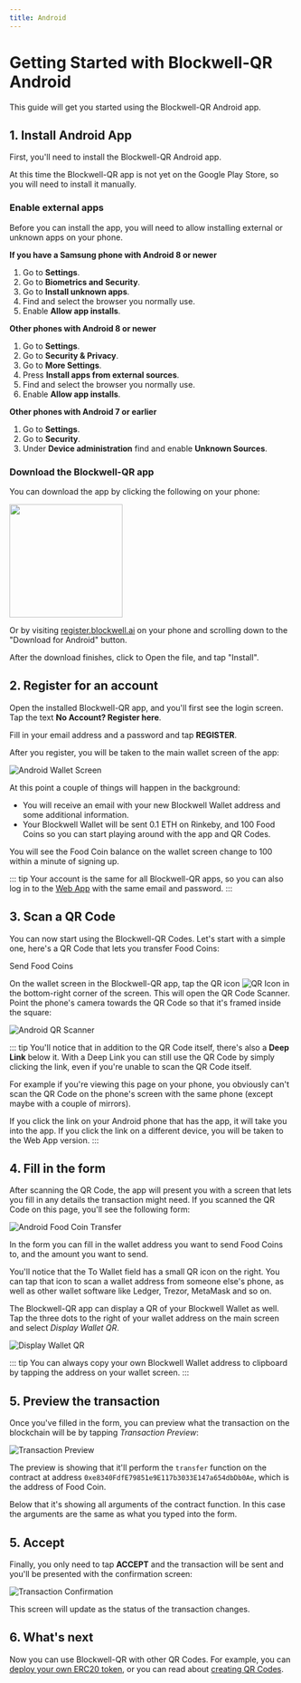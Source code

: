 ```yaml
---
title: Android
---
```


# Getting Started with Blockwell-QR Android

This guide will get you started using the Blockwell-QR Android app.

## 1. Install Android App

First, you'll need to install the Blockwell-QR Android app.

At this time the Blockwell-QR app is not yet on the Google Play Store, so
you will need to install it manually.

### Enable external apps

Before you can install the app, you will need to allow installing external
or unknown apps on your phone.

**If you have a Samsung phone with Android 8 or newer**

1. Go to **Settings**.
2. Go to **Biometrics and Security**.
3. Go to **Install unknown apps**.
4. Find and select the browser you normally use.
5. Enable **Allow app installs**.

**Other phones with Android 8 or newer**

1. Go to **Settings**.
2. Go to **Security & Privacy**.
3. Go to **More Settings**.
4. Press **Install apps from external sources**.
5. Find and select the browser you normally use.
6. Enable **Allow app installs**.

**Other phones with Android 7 or earlier**

1. Go to **Settings**.
2. Go to **Security**.
3. Under **Device administration** find and enable **Unknown Sources**.

### Download the Blockwell-QR app

You can download the app by clicking the following on your phone:

[<img src="./img/download-android.png" width="200">](https://qr.blockwell.ai/public/dist/blockwell-qr.apk)

Or by visiting [register.blockwell.ai](https://register.blockwell.ai) on your
phone and scrolling down to the "Download for Android" button.

After the download finishes, click to Open the file, and tap "Install".

## 2. Register for an account

Open the installed Blockwell-QR app, and you'll first see the login screen.
Tap the text **No Account? Register here**.

Fill in your email address and a password and tap **REGISTER**.

After you register, you will be taken to the main wallet screen of the app:

![Android Wallet Screen](./img/android-wallet-screenshot.png)

At this point a couple of things will happen in the background:

- You will receive an email with your new Blockwell Wallet address and
  some additional information.
- Your Blockwell Wallet will be sent 0.1 ETH on Rinkeby, and 100 Food Coins
  so you can start playing around with the app and QR Codes.

You will see the Food Coin balance on the wallet screen change to 100 within
a minute of signing up.

::: tip
Your account is the same for all Blockwell-QR apps, so you can also log in
to the [Web App](https://qr.blockwell.ai/app) with the same email and password.
:::

## 3. Scan a QR Code

You can now start using the Blockwell-QR Codes. Let's start with a simple one,
here's a QR Code that lets you transfer Food Coins:

<Qr code="o53qvm">Send Food Coins</Qr>

On the wallet screen in the Blockwell-QR app, tap the QR icon 
![QR Icon](./img/android-qr-button.png) in the bottom-right corner of the
screen. This will open the QR Code Scanner. Point the phone's camera towards
the QR Code so that it's framed inside the square:

![Android QR Scanner](./img/android-scanner.png)

::: tip
You'll notice that in addition to the QR Code itself, there's also a **Deep
Link** below it. With a Deep Link you can still use the QR Code by simply
clicking the link, even if you're unable to scan the QR Code itself.

For example if you're viewing this page on your phone, you obviously can't
scan the QR Code on the phone's screen with the same phone (except maybe
with a couple of mirrors). 

If you click the link on your Android phone that has the app, it will take
you into the app. If you click the link on a different device, you will
be taken to the Web App version.
:::

## 4. Fill in the form

After scanning the QR Code, the app will present you with a screen that
lets you fill in any details the transaction might need. If you scanned
the QR Code on this page, you'll see the following form:

![Android Food Coin Transfer](./img/android-fc-form.png)

In the form you can fill in the wallet address you want to send Food Coins
to, and the amount you want to send.

You'll notice that the To Wallet field has a small QR icon on the right.
You can tap that icon to scan a wallet address from someone else's phone,
as well as other wallet software like Ledger, Trezor, MetaMask and so on.

The Blockwell-QR app can display a QR of your Blockwell Wallet as well.
Tap the three dots to the right of your wallet address on the main screen
and select *Display Wallet QR*.

![Display Wallet QR](./img/android-display-qr.png)

::: tip
You can always copy your own Blockwell Wallet address to clipboard by
tapping the address on your wallet screen.
:::

## 5. Preview the transaction

Once you've filled in the form, you can preview what the transaction
on the blockchain will be by tapping *Transaction Preview*:

![Transaction Preview](./img/android-transaction-preview.png)

The preview is showing that it'll perform the `transfer` function on
the contract at address `0xe8340FdfE79851e9E117b3033E147a654dbDb0Ae`,
which is the address of Food Coin.

Below that it's showing all arguments of the contract function. In
this case the arguments are the same as what you typed into the form.

## 5. Accept

Finally, you only need to tap **ACCEPT** and the transaction will be
sent and you'll be presented with the confirmation screen:

![Transaction Confirmation](./img/android-transaction-confirmation.png)

This screen will update as the status of the transaction changes.

## 6. What's next

Now you can use Blockwell-QR with other QR Codes. For example, you
can [deploy your own ERC20 token](../contracts/prime.md), or you can
read about [creating QR Codes](./creating-qr.md).
